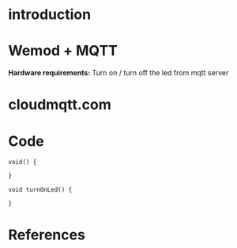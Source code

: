 # introduction

# Wemod + MQTT
**Hardware requirements:**
Turn on / turn off the led from mqtt server


# cloudmqtt.com

# Code
```
void() {

}

void turnOnLed() {

}
```

# References
